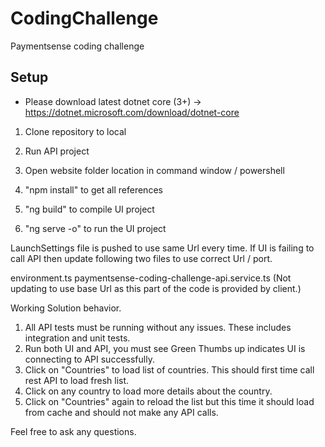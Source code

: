 # CodingChallenge
Paymentsense coding challenge

## Setup
* Please download latest dotnet core (3+) -> https://dotnet.microsoft.com/download/dotnet-core

1. Clone repository to local

2. Run API project

3. Open website folder location in command window / powershell 

4. "npm install" to get all references

5. "ng build" to compile UI project

6. "ng serve -o" to run the UI project


LaunchSettings file is pushed to use same Url every time. 
If UI is failing to call API then update following two files to use correct Url / port.

environment.ts
paymentsense-coding-challenge-api.service.ts (Not updating to use base Url as this part of the code is provided by client.)

Working Solution behavior.

1. All API tests must be running without any issues. These includes integration and unit tests.
2. Run both UI and API, you must see Green Thumbs up indicates UI is connecting to API successfully.
3. Click on "Countries" to load list of countries. This should first time call rest API to load fresh list.
4. Click on any country to load more details about the country.
5. Click on "Countries" again to reload the list but this time it should load from cache and should not make any API calls.

Feel free to ask any questions.

